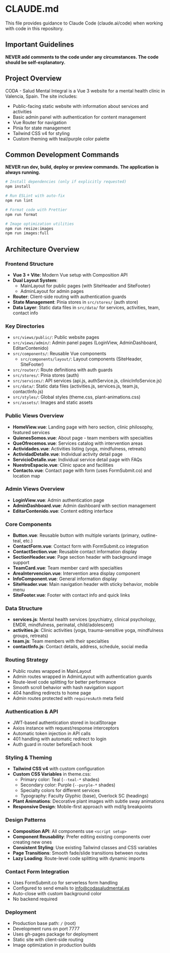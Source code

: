 # CLAUDE.md

This file provides guidance to Claude Code (claude.ai/code) when working with code in this repository.

## Important Guidelines

**NEVER add comments to the code under any circumstances. The code should be self-explanatory.**

## Project Overview

CODA - Salud Mental Integral is a Vue 3 website for a mental health clinic in Valencia, Spain. The site includes:
- Public-facing static website with information about services and activities
- Basic admin panel with authentication for content management
- Vue Router for navigation
- Pinia for state management
- Tailwind CSS v4 for styling
- Custom theming with teal/purple color palette

## Common Development Commands

**NEVER run dev, build, deploy or preview commands. The application is always running.**

```bash
# Install dependencies (only if explicitly requested)
npm install

# Run ESLint with auto-fix
npm run lint

# Format code with Prettier
npm run format

# Image optimization utilities
npm run resize:images
npm run images:full
```

## Architecture Overview

### Frontend Structure
- **Vue 3 + Vite**: Modern Vue setup with Composition API
- **Dual Layout System**:
  - MainLayout for public pages (with SiteHeader and SiteFooter)
  - AdminLayout for admin pages
- **Router**: Client-side routing with authentication guards
- **State Management**: Pinia stores in `src/stores/` (auth store)
- **Data Layer**: Static data files in `src/data/` for services, activities, team, contact info

### Key Directories
- `src/views/public/`: Public website pages
- `src/views/admin/`: Admin panel pages (LoginView, AdminDashboard, EditarContenido)
- `src/components/`: Reusable Vue components
  - `src/components/layout/`: Layout components (SiteHeader, SiteFooter)
- `src/router/`: Route definitions with auth guards
- `src/stores/`: Pinia stores (auth)
- `src/services/`: API services (api.js, authService.js, clinicInfoService.js)
- `src/data/`: Static data files (activities.js, services.js, team.js, contactInfo.js)
- `src/styles/`: Global styles (theme.css, plant-animations.css)
- `src/assets/`: Images and static assets

### Public Views Overview
- **HomeView.vue**: Landing page with hero section, clinic philosophy, featured services
- **QuienesSomos.vue**: About page - team members with specialties
- **QueOfrecemos.vue**: Services catalog with intervention areas
- **Actividades.vue**: Activities listing (yoga, mindfulness, retreats)
- **ActividadDetalle.vue**: Individual activity detail page
- **ServicioDetalle.vue**: Individual service detail page with FAQs
- **NuestroEspacio.vue**: Clinic space and facilities
- **Contacto.vue**: Contact page with form (uses FormSubmit.co) and location map

### Admin Views Overview
- **LoginView.vue**: Admin authentication page
- **AdminDashboard.vue**: Admin dashboard with section management
- **EditarContenido.vue**: Content editing interface

### Core Components
- **Button.vue**: Reusable button with multiple variants (primary, outline-teal, etc.)
- **ContactForm.vue**: Contact form with FormSubmit.co integration
- **ContactSection.vue**: Reusable contact information display
- **SectionHeader.vue**: Page section header with background image support
- **TeamCard.vue**: Team member card with specialties
- **AreaIntervencion.vue**: Intervention area display component
- **InfoComponent.vue**: General information display
- **SiteHeader.vue**: Main navigation header with sticky behavior, mobile menu
- **SiteFooter.vue**: Footer with contact info and quick links

### Data Structure
- **services.js**: Mental health services (psychiatry, clinical psychology, EMDR, mindfulness, perinatal, child/adolescent)
- **activities.js**: Clinic activities (yoga, trauma-sensitive yoga, mindfulness groups, retreats)
- **team.js**: Team members with their specialties
- **contactInfo.js**: Contact details, address, schedule, social media

### Routing Strategy
- Public routes wrapped in MainLayout
- Admin routes wrapped in AdminLayout with authentication guards
- Route-level code splitting for better performance
- Smooth scroll behavior with hash navigation support
- 404 handling redirects to home page
- Admin routes protected with `requiresAuth` meta field

### Authentication & API
- JWT-based authentication stored in localStorage
- Axios instance with request/response interceptors
- Automatic token injection in API calls
- 401 handling with automatic redirect to login
- Auth guard in router beforeEach hook

### Styling & Theming
- **Tailwind CSS v4** with custom configuration
- **Custom CSS Variables** in theme.css:
  - Primary color: Teal (`--teal-*` shades)
  - Secondary color: Purple (`--purple-*` shades)
  - Specialty colors for different services
  - Typography: Faculty Glyphic (base), Overlock SC (headings)
- **Plant Animations**: Decorative plant images with subtle sway animations
- **Responsive Design**: Mobile-first approach with md/lg breakpoints

### Design Patterns
- **Composition API**: All components use `<script setup>`
- **Component Reusability**: Prefer editing existing components over creating new ones
- **Consistent Styling**: Use existing Tailwind classes and CSS variables
- **Page Transitions**: Smooth fade/slide transitions between routes
- **Lazy Loading**: Route-level code splitting with dynamic imports

### Contact Form Integration
- Uses FormSubmit.co for serverless form handling
- Configured to send emails to info@codasaludmental.es
- Auto-close with custom background color
- No backend required

### Deployment
- Production base path: `/` (root)
- Development runs on port 7777
- Uses gh-pages package for deployment
- Static site with client-side routing
- Image optimization in production builds
